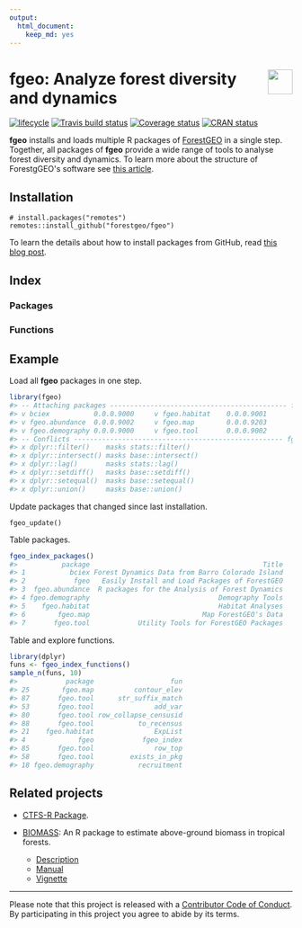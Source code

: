 ```yaml
---
output: 
  html_document:
    keep_md: yes
---
```

<!-- README.md is generated from README.Rmd. Please edit that file -->



# <img src="https://i.imgur.com/39pvr4n.png" align="right" height=44 /> fgeo: Analyze forest diversity and dynamics

[![lifecycle](https://img.shields.io/badge/lifecycle-experimental-orange.svg)](https://www.tidyverse.org/lifecycle/#experimental)
[![Travis build status](https://travis-ci.org/forestgeo/fgeo.svg?branch=master)](https://travis-ci.org/forestgeo/fgeo)
[![Coverage status](https://coveralls.io/repos/github/forestgeo/fgeo/badge.svg)](https://coveralls.io/r/forestgeo/fgeo?branch=master)
[![CRAN status](https://www.r-pkg.org/badges/version/fgeo)](https://cran.r-project.org/package=fgeo)

__fgeo__ installs and loads multiple R packages of [ForestGEO](http://www.forestgeo.si.edu/) in a single step. Together, all packages of __fgeo__ provide a wide range of tools to analyse forest diversity and dynamics. To learn more about the structure of ForestgGEO's software see [this article](https://goo.gl/c5X6qk).



## Installation

```
# install.packages("remotes")
remotes::install_github("forestgeo/fgeo")
```

To learn the details about how to install packages from GitHub, read [this blog post](https://goo.gl/dQKEeg).

## Index

### Packages

<!--html_preserve--><div id="htmlwidget-43f797e7e83c0b0bb137" style="width:100%;height:auto;" class="datatables html-widget"></div>
<script type="application/json" data-for="htmlwidget-43f797e7e83c0b0bb137">{"x":{"filter":"none","data":[["1","2","3","4","5","6","7"],["<a href=https://forestgeo.github.io/bciex>bciex<\/a>","<a href=https://forestgeo.github.io/fgeo>fgeo<\/a>","<a href=https://forestgeo.github.io/fgeo.abundance>fgeo.abundance<\/a>","<a href=https://forestgeo.github.io/fgeo.demography>fgeo.demography<\/a>","<a href=https://forestgeo.github.io/fgeo.habitat>fgeo.habitat<\/a>","<a href=https://forestgeo.github.io/fgeo.map>fgeo.map<\/a>","<a href=https://forestgeo.github.io/fgeo.tool>fgeo.tool<\/a>"],["Forest Dynamics Data from Barro Colorado Island","Easily Install and Load Packages of ForestGEO","R packages for the Analysis of Forest Dynamics","Demography Tools","Habitat Analyses","Map ForestGEO's Data","Utility Tools for ForestGEO Packages"]],"container":"<table class=\"display\">\n  <thead>\n    <tr>\n      <th> <\/th>\n      <th>package<\/th>\n      <th>Title<\/th>\n    <\/tr>\n  <\/thead>\n<\/table>","options":{"order":[],"autoWidth":false,"orderClasses":false,"columnDefs":[{"orderable":false,"targets":0}]}},"evals":[],"jsHooks":[]}</script><!--/html_preserve-->

### Functions

<!--html_preserve--><div id="htmlwidget-0c86c7ca67a755af25ba" style="width:100%;height:auto;" class="datatables html-widget"></div>
<script type="application/json" data-for="htmlwidget-0c86c7ca67a755af25ba">{"x":{"filter":"none","data":[["1","2","3","4","5","6","7","8","9","10","11","12","13","14","15","16","17","18","19","20","21","22","23","24","25","26","27","28","29","30","31","32","33","34","35","36","37","38","39","40","41","42","43","44","45","46","47","48","49","50","51","52","53","54","55","56","57","58","59","60","61","62","63","64","65","66","67","68","69","70","71","72","73","74","75","76","77","78","79","80","81","82","83","84","85","86","87","88","89","90","91"],["fgeo","fgeo","fgeo","fgeo","fgeo","fgeo","fgeo","fgeo","fgeo","fgeo.abundance","fgeo.abundance","fgeo.abundance","fgeo.abundance","fgeo.demography","fgeo.demography","fgeo.demography","fgeo.demography","fgeo.demography","fgeo.demography","fgeo.habitat","fgeo.habitat","fgeo.habitat","fgeo.habitat","fgeo.map","fgeo.map","fgeo.map","fgeo.map","fgeo.map","fgeo.map","fgeo.map","fgeo.map","fgeo.map","fgeo.map","fgeo.map","fgeo.map","fgeo.map","fgeo.map","fgeo.map","fgeo.map","fgeo.map","fgeo.map","fgeo.map","fgeo.map","fgeo.tool","fgeo.tool","fgeo.tool","fgeo.tool","fgeo.tool","fgeo.tool","fgeo.tool","fgeo.tool","fgeo.tool","fgeo.tool","fgeo.tool","fgeo.tool","fgeo.tool","fgeo.tool","fgeo.tool","fgeo.tool","fgeo.tool","fgeo.tool","fgeo.tool","fgeo.tool","fgeo.tool","fgeo.tool","fgeo.tool","fgeo.tool","fgeo.tool","fgeo.tool","fgeo.tool","fgeo.tool","fgeo.tool","fgeo.tool","fgeo.tool","fgeo.tool","fgeo.tool","fgeo.tool","fgeo.tool","fgeo.tool","fgeo.tool","fgeo.tool","fgeo.tool","fgeo.tool","fgeo.tool","fgeo.tool","fgeo.tool","fgeo.tool","fgeo.tool","fgeo.tool","fgeo.tool","fgeo.tool"],["<a href=https://forestgeo.github.io/fgeo/reference/>fgeo_conflicts<\/a>","<a href=https://forestgeo.github.io/fgeo/reference/>fgeo_core<\/a>","<a href=https://forestgeo.github.io/fgeo/reference/>fgeo_imports<\/a>","<a href=https://forestgeo.github.io/fgeo/reference/>fgeo_index<\/a>","<a href=https://forestgeo.github.io/fgeo/reference/>fgeo_index_functions<\/a>","<a href=https://forestgeo.github.io/fgeo/reference/>fgeo_index_packages<\/a>","<a href=https://forestgeo.github.io/fgeo/reference/>fgeo_packages<\/a>","<a href=https://forestgeo.github.io/fgeo/reference/>fgeo_suggests<\/a>","<a href=https://forestgeo.github.io/fgeo/reference/>fgeo_update<\/a>","<a href=https://forestgeo.github.io/fgeo.abundance/reference/>abundance<\/a>","<a href=https://forestgeo.github.io/fgeo.abundance/reference/>abundance_tally<\/a>","<a href=https://forestgeo.github.io/fgeo.abundance/reference/>basal_area<\/a>","<a href=https://forestgeo.github.io/fgeo.abundance/reference/>basal_area_ind<\/a>","<a href=https://forestgeo.github.io/fgeo.demography/reference/>growth<\/a>","<a href=https://forestgeo.github.io/fgeo.demography/reference/>growth_df<\/a>","<a href=https://forestgeo.github.io/fgeo.demography/reference/>mortality<\/a>","<a href=https://forestgeo.github.io/fgeo.demography/reference/>mortality_df<\/a>","<a href=https://forestgeo.github.io/fgeo.demography/reference/>recruitment<\/a>","<a href=https://forestgeo.github.io/fgeo.demography/reference/>recruitment_df<\/a>","<a href=https://forestgeo.github.io/fgeo.habitat/reference/>dist_in_torus<\/a>","<a href=https://forestgeo.github.io/fgeo.habitat/reference/>ExpList<\/a>","<a href=https://forestgeo.github.io/fgeo.habitat/reference/>GetAutomatedKrigeParams<\/a>","<a href=https://forestgeo.github.io/fgeo.habitat/reference/>GetKrigedSoil<\/a>","<a href=https://forestgeo.github.io/fgeo.map/reference/>add_sp<\/a>","<a href=https://forestgeo.github.io/fgeo.map/reference/>contour_elev<\/a>","<a href=https://forestgeo.github.io/fgeo.map/reference/>hide_axis_labels<\/a>","<a href=https://forestgeo.github.io/fgeo.map/reference/>hide_legend_color<\/a>","<a href=https://forestgeo.github.io/fgeo.map/reference/>label_elev<\/a>","<a href=https://forestgeo.github.io/fgeo.map/reference/>limit_gx_gy<\/a>","<a href=https://forestgeo.github.io/fgeo.map/reference/>map_elev<\/a>","<a href=https://forestgeo.github.io/fgeo.map/reference/>map_gx_gy<\/a>","<a href=https://forestgeo.github.io/fgeo.map/reference/>map_gx_gy_elev<\/a>","<a href=https://forestgeo.github.io/fgeo.map/reference/>map_quad_header<\/a>","<a href=https://forestgeo.github.io/fgeo.map/reference/>map_sp_elev<\/a>","<a href=https://forestgeo.github.io/fgeo.map/reference/>map_tag_header<\/a>","<a href=https://forestgeo.github.io/fgeo.map/reference/>maply_quad<\/a>","<a href=https://forestgeo.github.io/fgeo.map/reference/>maply_sp_elev<\/a>","<a href=https://forestgeo.github.io/fgeo.map/reference/>maply_tag<\/a>","<a href=https://forestgeo.github.io/fgeo.map/reference/>suffix_edge_tag<\/a>","<a href=https://forestgeo.github.io/fgeo.map/reference/>theme_default<\/a>","<a href=https://forestgeo.github.io/fgeo.map/reference/>theme_map_quad<\/a>","<a href=https://forestgeo.github.io/fgeo.map/reference/>theme_map_tag<\/a>","<a href=https://forestgeo.github.io/fgeo.map/reference/>wrap<\/a>","<a href=https://forestgeo.github.io/fgeo.tool/reference/>add_col_row<\/a>","<a href=https://forestgeo.github.io/fgeo.tool/reference/>add_col_row2<\/a>","<a href=https://forestgeo.github.io/fgeo.tool/reference/>add_hectindex<\/a>","<a href=https://forestgeo.github.io/fgeo.tool/reference/>add_index<\/a>","<a href=https://forestgeo.github.io/fgeo.tool/reference/>add_lxly<\/a>","<a href=https://forestgeo.github.io/fgeo.tool/reference/>add_quad<\/a>","<a href=https://forestgeo.github.io/fgeo.tool/reference/>add_qxqy<\/a>","<a href=https://forestgeo.github.io/fgeo.tool/reference/>add_status_tree<\/a>","<a href=https://forestgeo.github.io/fgeo.tool/reference/>add_subquad<\/a>","<a href=https://forestgeo.github.io/fgeo.tool/reference/>add_var<\/a>","<a href=https://forestgeo.github.io/fgeo.tool/reference/>check_crucial_names<\/a>","<a href=https://forestgeo.github.io/fgeo.tool/reference/>check_unique<\/a>","<a href=https://forestgeo.github.io/fgeo.tool/reference/>check_unique_vector<\/a>","<a href=https://forestgeo.github.io/fgeo.tool/reference/>count_duplicated<\/a>","<a href=https://forestgeo.github.io/fgeo.tool/reference/>exists_in_pkg<\/a>","<a href=https://forestgeo.github.io/fgeo.tool/reference/>fieldforms_header<\/a>","<a href=https://forestgeo.github.io/fgeo.tool/reference/>fieldforms_output<\/a>","<a href=https://forestgeo.github.io/fgeo.tool/reference/>fieldforms_prepare<\/a>","<a href=https://forestgeo.github.io/fgeo.tool/reference/>fill_na<\/a>","<a href=https://forestgeo.github.io/fgeo.tool/reference/>guess_plotdim<\/a>","<a href=https://forestgeo.github.io/fgeo.tool/reference/>ls_csv_df<\/a>","<a href=https://forestgeo.github.io/fgeo.tool/reference/>ls_join_df<\/a>","<a href=https://forestgeo.github.io/fgeo.tool/reference/>ls_list_spreadsheets<\/a>","<a href=https://forestgeo.github.io/fgeo.tool/reference/>ls_name_df<\/a>","<a href=https://forestgeo.github.io/fgeo.tool/reference/>nms_detect<\/a>","<a href=https://forestgeo.github.io/fgeo.tool/reference/>nms_extract_all<\/a>","<a href=https://forestgeo.github.io/fgeo.tool/reference/>nms_extract_anycase<\/a>","<a href=https://forestgeo.github.io/fgeo.tool/reference/>nms_extract1<\/a>","<a href=https://forestgeo.github.io/fgeo.tool/reference/>nms_has_any<\/a>","<a href=https://forestgeo.github.io/fgeo.tool/reference/>nms_lowercase<\/a>","<a href=https://forestgeo.github.io/fgeo.tool/reference/>nms_restore<\/a>","<a href=https://forestgeo.github.io/fgeo.tool/reference/>nms_restore_newvar<\/a>","<a href=https://forestgeo.github.io/fgeo.tool/reference/>nms_tidy<\/a>","<a href=https://forestgeo.github.io/fgeo.tool/reference/>recode_subquad<\/a>","<a href=https://forestgeo.github.io/fgeo.tool/reference/>replace_null<\/a>","<a href=https://forestgeo.github.io/fgeo.tool/reference/>restructure_elev<\/a>","<a href=https://forestgeo.github.io/fgeo.tool/reference/>row_collapse_censusid<\/a>","<a href=https://forestgeo.github.io/fgeo.tool/reference/>row_discard_twice_dead<\/a>","<a href=https://forestgeo.github.io/fgeo.tool/reference/>row_filter_status<\/a>","<a href=https://forestgeo.github.io/fgeo.tool/reference/>row_keep_alive_stem<\/a>","<a href=https://forestgeo.github.io/fgeo.tool/reference/>row_keep_alive_tree<\/a>","<a href=https://forestgeo.github.io/fgeo.tool/reference/>row_top<\/a>","<a href=https://forestgeo.github.io/fgeo.tool/reference/>str_as_tidy_names<\/a>","<a href=https://forestgeo.github.io/fgeo.tool/reference/>str_suffix_match<\/a>","<a href=https://forestgeo.github.io/fgeo.tool/reference/>to_recensus<\/a>","<a href=https://forestgeo.github.io/fgeo.tool/reference/>type_ensure<\/a>","<a href=https://forestgeo.github.io/fgeo.tool/reference/>type_taxa<\/a>","<a href=https://forestgeo.github.io/fgeo.tool/reference/>type_vft<\/a>"]],"container":"<table class=\"display\">\n  <thead>\n    <tr>\n      <th> <\/th>\n      <th>package<\/th>\n      <th>fun<\/th>\n    <\/tr>\n  <\/thead>\n<\/table>","options":{"order":[],"autoWidth":false,"orderClasses":false,"columnDefs":[{"orderable":false,"targets":0}]}},"evals":[],"jsHooks":[]}</script><!--/html_preserve-->

## Example

Load all __fgeo__ packages in one step.


```r
library(fgeo)
#> -- Attaching packages -------------------------------------------- fgeo 0.0.0.9000 --
#> v bciex           0.0.0.9000     v fgeo.habitat    0.0.0.9001
#> v fgeo.abundance  0.0.0.9002     v fgeo.map        0.0.0.9203
#> v fgeo.demography 0.0.0.9000     v fgeo.tool       0.0.0.9002
#> -- Conflicts ---------------------------------------------------- fgeo_conflicts() --
#> x dplyr::filter()    masks stats::filter()
#> x dplyr::intersect() masks base::intersect()
#> x dplyr::lag()       masks stats::lag()
#> x dplyr::setdiff()   masks base::setdiff()
#> x dplyr::setequal()  masks base::setequal()
#> x dplyr::union()     masks base::union()
```

Update packages that changed since last installation.

```
fgeo_update()
```

Table packages.


```r
fgeo_index_packages()
#>           package                                           Title
#> 1           bciex Forest Dynamics Data from Barro Colorado Island
#> 2            fgeo   Easily Install and Load Packages of ForestGEO
#> 3  fgeo.abundance  R packages for the Analysis of Forest Dynamics
#> 4 fgeo.demography                                Demography Tools
#> 5    fgeo.habitat                                Habitat Analyses
#> 6        fgeo.map                            Map ForestGEO's Data
#> 7       fgeo.tool            Utility Tools for ForestGEO Packages
```

Table and explore functions.


```r
library(dplyr)
funs <- fgeo_index_functions()
sample_n(funs, 10)
#>            package                   fun
#> 25        fgeo.map          contour_elev
#> 87       fgeo.tool      str_suffix_match
#> 53       fgeo.tool               add_var
#> 80       fgeo.tool row_collapse_censusid
#> 88       fgeo.tool           to_recensus
#> 21    fgeo.habitat               ExpList
#> 4             fgeo            fgeo_index
#> 85       fgeo.tool               row_top
#> 58       fgeo.tool         exists_in_pkg
#> 18 fgeo.demography           recruitment
```

## Related projects

* [CTFS-R Package](http://ctfs.si.edu/Public/CTFSRPackage/).

* [BIOMASS](https://CRAN.R-project.org/package=BIOMASS): An R package to estimate above-ground biomass in tropical forests.
    * [Description](https://CRAN.R-project.org/package=BIOMASS)
    * [Manual](https://cran.r-project.org/web/packages/BIOMASS/BIOMASS.pdf)
    * [Vignette](https://cran.r-project.org/web/packages/BIOMASS/vignettes/VignetteBiomass.html)

---

Please note that this project is released with a [Contributor Code of Conduct](.github/CODE_OF_CONDUCT.md).
By participating in this project you agree to abide by its terms.

